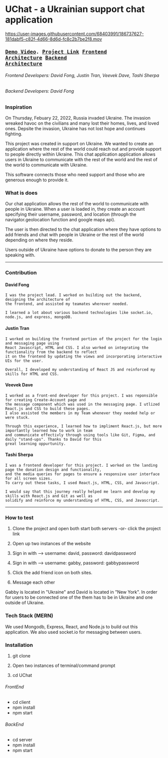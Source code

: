 # UChat - a Ukrainian support chat application

https://user-images.githubusercontent.com/68403991/186737627-181dabf5-c82f-4d66-8d6d-fc8c2b7be2f8.mov

### <pre>[Demo Video](https://www.youtube.com/watch?v=qso32-_gCZ8).    [Project Link](https://uchat-client.netlify.app/)     [Frontend Architecture](https://github.com/dfong0530/UChat/tree/main/client)     [Backend Architecture](https://github.com/dfong0530/UChat/tree/main/server)</pre>

###### Frontend Developers: David Fong, Justin Tran, Veevek Dave, Tashi Sherpa

###### Backend Developers: David Fong

### Inspiration

On Thursday, Febuary 22, 2022, Russia invaded Ukraine. The invasion wreaked havoc on the civilians and many lost their homes, lives, and loved ones. Depsite the invasion, Ukraine has not lost hope and continues fighting.

This project was created in support on Ukraine. We wanted to create an application where the rest of the world could reach out and provide support to people directly within Ukraine. This chat application application allows users in Ukraine to communicate with the rest of the world and the rest of the world to communicate with Ukraine.

This software connects those who need support and those who are generous enough to provide it.

### What is does

Our chat application allows the rest of the world to communicate with people in Ukraine. When a user is loaded in, they create an account specifying their username, password, and location (through the navigator.geolocation function and google maps api).

The user is then directed to the chat application where they have options to add friends and chat with people in Ukraine or the rest of the world depending on where they reside.

Users outside of Ukraine have options to donate to the person they are speaking with.

---

### Contribution

#### David Fong

    I was the project lead. I worked on building out the backend, designing the architecture of
    the frontend, and assisted my teamates wherever needed.

    I learned a lot about various backend technologies like socket.io, node.js, and express, mongoDB.

#### Justin Tran

    I worked on building the frontend portion of the project for the login and messaging page using
    React Javascript, HTML and CSS. I also worked on integrating the functionality from the backend to reflect
    it on the frontend by updating the views and incorporating interactive UIs for the user.

    Overall, I developed my understanding of React JS and reinforced my skills for HTML and CSS.

#### Veevek Dave

    I worked as a front-end developer for this project. I was reponsible for creating Create-Account page and 
    the message component which was used in the messaging page. I utlized React.js and CSS to build these pages.
    I also assisted the members in my Team whenever they needed help or were stuck.
    
    Through this experience, I learned how to impliment React.js, but more importantly learned how to work in team 
    and communicate effectivly through using tools like Git, Figma, and daily "stand-ups". Thanks to David for this
    great learning oppurtunity.
    
#### Tashi Sherpa

    I was a frontend developer for this project. I worked on the landing page the donation design and functionality,
    and the media queries for pages to ensure a responsive user interface for all screen sizes.
    To carry out these tasks, I used React.js, HTML, CSS, and Javascript.

    I would say that this journey really helped me learn and develop my skills with React.js and Git as well as
    solidify and reinforce my understanding of HTML, CSS, and Javascript.

---

### How to test

1. Clone the project and open both start both servers -or- click the project link

2. Open up two instances of the website

3. Sign in with --> username: david, password: davidpassword

4. Sign in with --> username: gabby, password: gabbypassword

5. Click the add friend icon on both sites.

6. Message each other

Gabby is located in "Ukraine" and David is located in "New York". In order for users to be connected one of the them has to be in Ukraine and one outside of Ukraine.

### Tech Stack (MERN)

We used Mongodb, Express, React, and Node.js to build out this application. We also used socket.io for messaging between users.

### Installation

1. git clone

2. Open two instances of terminal/command prompt

3. cd UChat

###### FrontEnd

- cd client
- npm install
- npm start

###### BackEnd

- cd server
- npm install
- npm start
